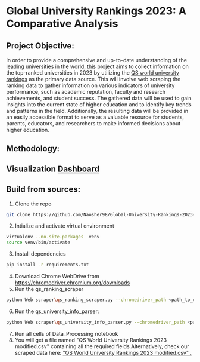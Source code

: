# Global University Rankings 2023: A Comparative Analysis

## Project Objective: 
In order to provide a comprehensive and up-to-date understanding of the leading universities in the world, this project aims to collect information on the top-ranked universities in 2023 by utilizing the [QS world university rankings](https://www.topuniversities.com/university-rankings/world-university-rankings/2023) as the primary data source. This will involve web scraping the ranking data to gather information on various indicators of university performance, such as academic reputation, faculty and research achievements, and student success. The gathered data will be used to gain insights into the current state of higher education and to identify key trends and patterns in the field. Additionally, the resulting data will be provided in an easily accessible format to serve as a valuable resource for students, parents, educators, and researchers to make informed decisions about higher education.

## Methodology:

## Visualization [Dashboard](https://public.tableau.com/app/profile/naosher.mustakim/viz/QSWorldUniversityRankings2023/Dashboard1?publish=yes) 

## Build from sources:
1. Clone the repo 
```bash
git clone https://github.com/Naosher98/Global-University-Rankings-2023-A-Comparative-Analysings-2023.git
```
2. Intialize and activate virtual environment
```bash
virtualenv --no-site-packages  venv
source venv/bin/activate
```
3. Install dependencies
```bash
pip install -r requirements.txt
```
4. Download Chrome WebDrive from https://chromedriver.chromium.org/downloads
5. Run the qs_ranking_scraper
```bash
python Web scraper\qs_ranking_scraper.py --chromedriver_path <path_to_chromedriver>
```
6. Run the qs_university_info_parser:
```bash
python Web scraper\qs_university_info_parser.py --chromedriver_path <path_to_chromedriver>
```
7. Run all cells of Data_Processing notebook
8. You will get a file named "QS World University Rankings 2023 modified.csv" containing all the required fields.Alternatively, check our scraped data here: ["QS World University Rankings 2023 modified.csv" .](https://github.com/Naosher98/Global-University-Rankings-2023-A-Comparative-Analysings-2023/blob/main/Data/QS%20World%20University%20Rankings%202023%20modified.csv)
